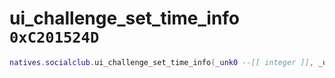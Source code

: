 # ui_challenge_set_time_info `0xC201524D`

```lua
natives.socialclub.ui_challenge_set_time_info(_unk0 --[[ integer ]], _unk1 --[[ integer ]], _unk2 --[[ integer ]])
```